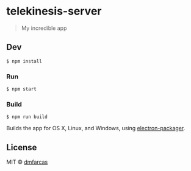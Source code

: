 # telekinesis-server

> My incredible app


## Dev

```
$ npm install
```

### Run

```
$ npm start
```

### Build

```
$ npm run build
```

Builds the app for OS X, Linux, and Windows, using [electron-packager](https://github.com/maxogden/electron-packager).


## License

MIT © [dmfarcas](http://farcas.me)
